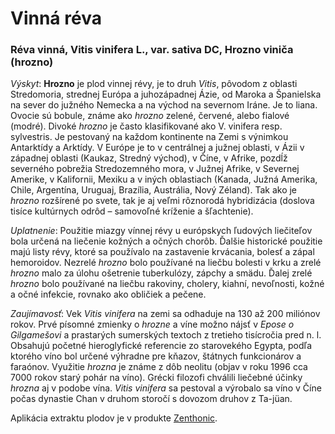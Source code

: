 Vinná réva
==========

### Réva vinná, Vitis vinifera L., var. sativa DC, Hrozno viniča (hrozno)

*Výskyt*: **Hrozno** je plod vinnej révy, je to druh *Vitis*, pôvodom z oblasti
Stredomoria, strednej Európa a juhozápadnej Ázie, od Maroka a Španielska na
sever do južného Nemecka a na východ na severnom Iráne. Je to liana. Ovocie sú
bobule, známe ako *hrozno* zelené, červené, alebo fialové (modré). Divoké
*hrozno* je často klasifikované ako V. vinifera resp. sylvestris. Je pestovaný
na každom kontinente na Zemi s výnimkou Antarktídy a Arktídy. V Európe je to v
centrálnej a južnej oblasti, v Ázii v západnej oblasti (Kaukaz, Stredný východ),
v Číne, v Afrike, pozdĺž severného pobrežia Stredozemného mora, v Južnej Afrike,
v Severnej Amerike, v Kalifornii, Mexiku a v iných oblastiach (Kanada, Južná
Amerika, Chile, Argentína, Uruguaj, Brazília, Austrália, Nový Zéland). Tak ako
je *hrozno* rozšírené po svete, tak je aj veľmi rôznorodá hybridizácia (doslova
tisíce kultúrnych odrôd – samovoľné kríženie a šľachtenie).

*Uplatnenie*: Použitie miazgy vínnej révy u európskych ľudových liečiteľov bola
určená na liečenie kožných a očných chorôb. Ďalšie historické použitie majú
listy révy, ktoré sa používalo na zastavenie krvácania, bolesť a zápal
hemoroidov. Nezrelé *hrozno* bolo používané na liečbu bolesti v krku a zrelé
*hrozno* malo za úlohu ošetrenie tuberkulózy, zápchy a smädu. Ďalej zrelé
*hrozno* bolo používané na liečbu rakoviny, cholery, kiahní, nevoľnosti, kožné a
očné infekcie, rovnako ako obličiek a pečene.

*Zaujímavosť*: Vek *Vitis vinifera* na zemi sa odhaduje na 130 až 200 miliónov
rokov. Prvé písomné zmienky o *hrozne* a víne možno nájsť v *Epose o
Gilgamešovi* a prastarých sumerských textoch z tretieho tisícročia pred n. l.
Obsahujú početné hieroglyfické referencie zo starovekého Egypta, podľa ktorého
víno bol určené výhradne pre kňazov, štátnych funkcionárov a faraónov. Využitie
*hrozna* je známe z dôb neolitu (objav v roku 1996 cca 7000 rokov starý pohár na
víno). Grécki filozofi chválili liečebné účinky *hrozna* aj v podobe vína.
*Vitis vinifera* sa pestoval a výrobalo sa víno v Číne počas dynastie Chan v
druhom storočí s dovozom druhov z Ta-jüan.

Aplikácia extraktu plodov je v produkte
[Zenthonic](/sip/p/zenthonic/).

